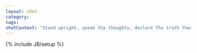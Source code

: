 ```yaml
---
layout: shot
category:
tags:
shotContent: "Stand upright, speak thy thoughts, declare The truth thou hast, that all may share; Be bold, proclaim it everywhere: They only live who dare."
---
```

{% include JB/setup %}